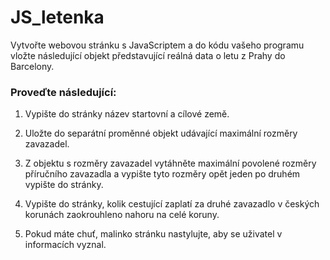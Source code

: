 # JS_letenka

Vytvořte webovou stránku s JavaScriptem a do kódu vašeho programu vložte následující objekt představující reálná data o letu z Prahy do Barcelony.

### Proveďte následující:

1. Vypište do stránky název startovní a cílové země.

2. Uložte do separátní proměnné objekt udávající maximální rozměry zavazadel.

3. Z objektu s rozměry zavazadel vytáhněte maximální povolené rozměry příručního zavazadla a vypište tyto rozměry opět jeden po druhém vypište do stránky.
4. Vypište do stránky, kolik cestující zaplatí za druhé zavazadlo v českých korunách zaokrouhleno nahoru na celé koruny.
5. Pokud máte chuť, malinko stránku nastylujte, aby se uživatel v informacích vyznal.
